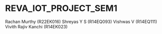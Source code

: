# REVA_IOT_PROJECT_SEM1
Rachan Murthy	        (R22EK016)
Shreyas Y S           (R14EQ093)
Vishwas V             (R14EQ111)
Vivith Rajiv Kanchi   (R14EK023)

